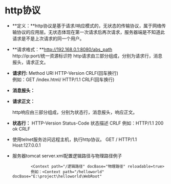  # http协议

* **定义：**http协议是基于请求/响应模式的，无状态的传输协议，属于网络传输协议的应用层。无状态体现在第一次请求后再次请求，服务器端是不知道此请求是不是上次请求的同一个用户。

* **请求格式：**http://192.168.0.1:8080/abs_path <br>
               http://ip:port/统一资源标识符
http请求由三部分组成，分别为请求行，消息报头，请求正文。

* **请求行:**  Method URI HTTP-Version CRLF(回车换行) <br>
               例如：GET /index.html/ HTTP/1.1 CRLF(回车换行)

* **消息报头：**

* **请求正文：**

  http响应由三部分组成，分别为状态行，消息报头，响应正文。

* **状态行：** HTTP-Version Status-Code 状态描述 CRLF
              例如：HTTP/1.1 200 ok CRLF


* 使用telnet服务访问远程主机，执行http协议。
              GET / HTTP/1.1
              Host:127.0.0.1


* 服务器tomcat server.xml配置逻辑路径与物理路径例子

              <Context path="/逻辑路径" docBase="物理路径" reloadable=true>
              例如：<Context path="/helloworld" docBase="E:\project\helloworld\WebRoot"
